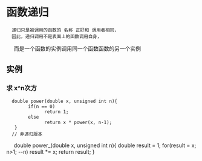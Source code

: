 # 函数递归
      递归只是被调用的函数的 名称 正好和 调用者相同，
      因此，递归调用不是表面上的函数调用自身，
      而是一个函数的实例调用同一个函数函数的另一个实例
## 实例 
### 求 x^n次方
      double power(double x, unsigned int n){
            if(n == 0) 
                  return 1;
            else 
                  return x * power(x, n-1);
       }
      // 非递归版本
      double power_(double x, unsigned int n){
            double result  = 1;
            for(result  = x; n>1; --n)
                  result *= x;
            return result;
       }
